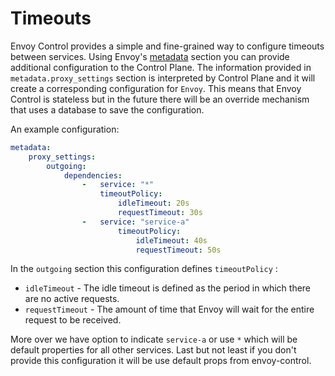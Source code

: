# Timeouts

Envoy Control provides a simple and fine-grained way to configure timeouts between services. Using
Envoy's [metadata](https://www.envoyproxy.io/docs/envoy/latest/api-v2/api/v2/core/base.proto#core-metadata)
section you can provide additional configuration to the Control Plane. The information provided
in `metadata.proxy_settings` section is interpreted by Control Plane and it will create a
corresponding configuration for `Envoy`. This means that Envoy Control is stateless but in the
future there will be an override mechanism that uses a database to save the configuration.

An example configuration:

```yaml
metadata:
    proxy_settings:
        outgoing:
            dependencies:
                -   service: "*"
                    timeoutPolicy:
                        idleTimeout: 20s
                        requestTimeout: 30s
                -   service: "service-a"
                        timeoutPolicy:
                            idleTimeout: 40s
                            requestTimeout: 50s 
```
In the `outgoing` section this configuration defines `timeoutPolicy` :

* `idleTimeout` - The idle timeout is defined as the period in which there are no active requests.
* `requestTimeout` - The amount of time that Envoy will wait for the entire request to be received.

More over we have option to indicate `service-a` or use `*` which will be default properties for all
other services. Last but not least if you don't provide this configuration it will be use default 
props from envoy-control. 
